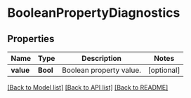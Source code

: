 # BooleanPropertyDiagnostics

## Properties
Name | Type | Description | Notes
------------ | ------------- | ------------- | -------------
**value** | **Bool** | Boolean property value. | [optional] 

[[Back to Model list]](../README.md#documentation-for-models) [[Back to API list]](../README.md#documentation-for-api-endpoints) [[Back to README]](../README.md)


